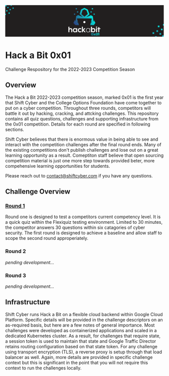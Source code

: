 <img src=".rsrc/banner.png">

# Hack a Bit 0x01
Challenge Respository for the 2022-2023 Competition Season

## Overview
The Hack a Bit 2022-2023 competition season, marked 0x01 is the first year that Shift Cyber and the College Options Foundation have come together to put on a cyber competition. Throughout three rounds, competitors will battle it out by hacking, cracking, and attcking challenges. This repository contains all quiz questions, challenges and supporting infrastructure from the 0x01 competition. Details for each round are specified in following sections.

Shift Cyber believes that there is enormous value in being able to see and interact with the competition challenges after the final round ends. Many of the existing competitions don't publish challenges and lose out on a great learning opportunity as a result. Comeptiton staff believe that open sourcing competition material is just one more step towards provided beter, more compehensive learning opportunities for students.

Please reach out to contact@shiftcyber.com if you have any questions.


## Challenge Overview
### [Round 1](./round_1)
Round one is designed to test a competitors current competency level. It is a quick quiz within the Flexiquiz testing environment. Limited to 30 minutes, the competitor answers 30 questions within six catagories of cyber security. The first round is designed to achieve a baseline and allow staff to scope the second round approperiately.

### Round 2
*pending development...*

### Round 3
*pending development...*


## Infrastructure
Shift Cyber runs Hack a Bit on a flexible cloud backend within Google Cloud Platform. Specific details will be provided in the challenge descriptors on an as-required basis, but here are a few notes of general importance. Most challenges were developed as containerized applications and scaled in a dedicated Kubernetes cluster. As a result, for challenges that require state, a session token is used to maintain that state and Google Traffic Director retains routing configuration based on that state token. For any challenge using transport encryption (TLS), a reverse proxy is setup through that load balancer as well. Again, more details are provided in specific challenge context but this is significant in the point that you will not require this context to run the challenges locally.
